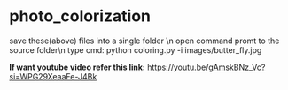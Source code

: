 # photo_colorization
save these(above) files into a single folder \n
open command promt to the source folder\n
type cmd:
python coloring.py -i images/butter_fly.jpg

**If want youtube video refer this link:**
https://youtu.be/gAmskBNz_Vc?si=WPG29XeaaFe-J4Bk
